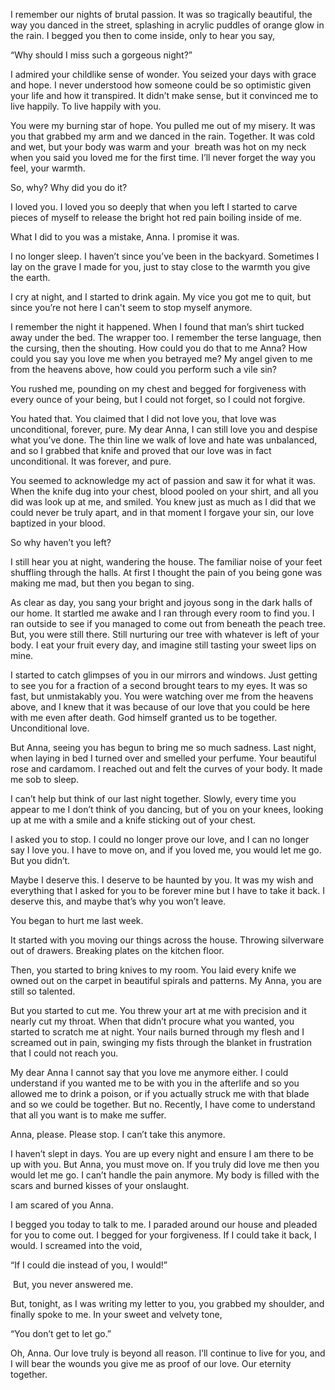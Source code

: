 I remember our nights of brutal passion. It was so tragically beautiful, the way you danced in the street, splashing in acrylic puddles of orange glow in the rain. I begged you then to come inside, only to hear you say,

“Why should I miss such a gorgeous night?”

I admired your childlike sense of wonder. You seized your days with grace and hope. I never understood how someone could be so optimistic given your life and how it transpired. It didn’t make sense, but it convinced me to live happily. To live happily with you.

You were my burning star of hope. You pulled me out of my misery. It was you that grabbed my arm and we danced in the rain. Together. It was cold and wet, but your body was warm and your  breath was hot on my neck when you said you loved me for the first time. I’ll never forget the way you feel, your warmth. 

So, why? Why did you do it? 

I loved you. I loved you so deeply that when you left I started to carve pieces of myself to release the bright hot red pain boiling inside of me.

What I did to you was a mistake, Anna. I promise it was. 

I no longer sleep. I haven’t since you’ve been in the backyard. Sometimes I lay on the grave I made for you, just to stay close to the warmth you give the earth.

I cry at night, and I started to drink again. My vice you got me to quit, but since you’re not here I can't seem to stop myself anymore. 

I remember the night it happened. When I found that man’s shirt tucked away under the bed. The wrapper too. I remember the terse language, then the cursing, then the shouting. How could you do that to me Anna? How could you say you love me when you betrayed me? My angel given to me from the heavens above, how could you perform such a vile sin? 

You rushed me, pounding on my chest and begged for forgiveness with every ounce of your being, but I could not forget, so I could not forgive.

You hated that. You claimed that I did not love you, that love was unconditional, forever, pure. My dear Anna, I can still love you and despise what you’ve done. The thin line we walk of love and hate was unbalanced, and so I grabbed that knife and proved that our love was in fact unconditional. It was forever, and pure. 

You seemed to acknowledge my act of passion and saw it for what it was. When the knife dug into your chest, blood pooled on your shirt, and all you did was look up at me, and smiled. You knew just as much as I did that we could never be truly apart, and in that moment I forgave your sin, our love baptized in your blood. 

So why haven’t you left?

I still hear you at night, wandering the house. The familiar noise of your feet shuffling through the halls. At first I thought the pain of you being gone was making me mad, but then you began to sing.

As clear as day, you sang your bright and joyous song in the dark halls of our home. It startled me awake and I ran through every room to find you. I ran outside to see if you managed to come out from beneath the peach tree. But, you were still there. Still nurturing our tree with whatever is left of your body. I eat your fruit every day, and imagine still tasting your sweet lips on mine.

I started to catch glimpses of you in our mirrors and windows. Just getting to see you for a fraction of a second brought tears to my eyes. It was so fast, but unmistakably you. You were watching over me from the heavens above, and I knew that it was because of our love that you could be here with me even after death. God himself granted us to be together. Unconditional love. 

But Anna, seeing you has begun to bring me so much sadness. Last night, when laying in bed I turned over and smelled your perfume. Your beautiful rose and cardamom. I reached out and felt the curves of your body. It made me sob to sleep. 

I can’t help but think of our last night together. Slowly, every time you appear to me I don’t think of you dancing, but of you on your knees, looking up at me with a smile and a knife sticking out of your chest. 

I asked you to stop. I could no longer prove our love, and I can no longer say I love you. I have to move on, and if you loved me, you would let me go. But you didn’t. 

Maybe I deserve this. I deserve to be haunted by you. It was my wish and everything that I asked for you to be forever mine but I have to take it back. I deserve this, and maybe that’s why you won’t leave.

You began to hurt me last week. 

It started with you moving our things across the house. Throwing silverware out of drawers. Breaking plates on the kitchen floor. 

Then, you started to bring knives to my room. You laid every knife we owned out on the carpet in beautiful spirals and patterns. My Anna, you are still so talented. 

But you started to cut me. You threw your art at me with precision and it nearly cut my throat. When that didn’t procure what you wanted, you started to scratch me at night. Your nails burned through my flesh and I screamed out in pain, swinging my fists through the blanket in frustration that I could not reach you. 

My dear Anna I cannot say that you love me anymore either. I could understand if you wanted me to be with you in the afterlife and so you allowed me to drink a poison, or if you actually struck me with that blade and so we could be together. But no. Recently, I have come to understand that all you want is to make me suffer. 

Anna, please. Please stop. I can’t take this anymore. 

I haven’t slept in days. You are up every night and ensure I am there to be up with you. But Anna, you must move on. If you truly did love me then you would let me go. I can’t handle the pain anymore. My body is filled with the scars and burned kisses of your onslaught. 

I am scared of you Anna.

I begged you today to talk to me. I paraded around our house and pleaded for you to come out. I begged for your forgiveness. If I could take it back, I would. I screamed into the void,

“If I could die instead of you, I would!”

 But, you never answered me. 

But, tonight, as I was writing my letter to you, you grabbed my shoulder, and finally spoke to me. In your sweet and velvety tone,

“You don’t get to let go.”

Oh, Anna. Our love truly is beyond all reason. I’ll continue to live for you, and I will bear the wounds you give me as proof of our love. Our eternity together.